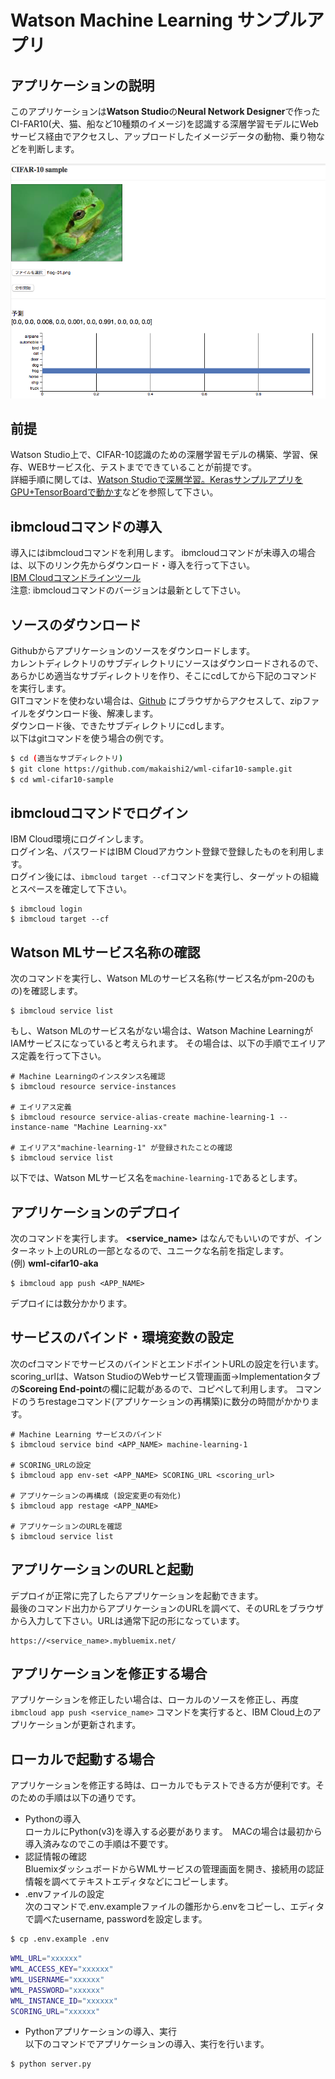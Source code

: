 # Watson Machine Learning サンプルアプリ

## アプリケーションの説明
このアプリケーションは**Watson Studio**の**Neural Network Designer**で作ったCI-FAR10(犬、猫、船など10種類のイメージ)を認識する深層学習モデルにWebサービス経由でアクセスし、アップロードしたイメージデータの動物、乗り物などを判断します。  

![](readme_images/cifar10-web1.png)  

## 前提
Watson Studio上で、CIFAR-10認識のための深層学習モデルの構築、学習、保存、WEBサービス化、テストまでできていることが前提です。  
詳細手順に関しては、[Watson Studioで深層学習。KerasサンプルアプリをGPU+TensorBoardで動かす](https://qiita.com/makaishi2/items/1fc28f5039798a883aef)などを参照して下さい。

## ibmcloudコマンドの導入
導入にはibmcloudコマンドを利用します。
ibmcloudコマンドが未導入の場合は、以下のリンク先からダウンロード・導入を行って下さい。  
[IBM Cloudコマンドラインツール](https://console.bluemix.net/docs/cli/reference/ibmcloud/download_cli.html#install_use)  
注意: ibmcloudコマンドのバージョンは最新として下さい。 

## ソースのダウンロード
Githubからアプリケーションのソースをダウンロードします。  
カレントディレクトリのサブディレクトリにソースはダウンロードされるので、あらかじめ適当なサブディレクトリを作り、そこにcdしてから下記のコマンドを実行します。  
GITコマンドを使わない場合は、[Github](https://github.com/makaishi2/wml-cifar10-sample) にブラウザからアクセスして、zipファイルをダウンロード後、解凍します。  
ダウンロード後、できたサブディレクトリにcdします。  
以下はgitコマンドを使う場合の例です。


```sh
$ cd (適当なサブディレクトリ)
$ git clone https://github.com/makaishi2/wml-cifar10-sample.git
$ cd wml-cifar10-sample
```

## ibmcloudコマンドでログイン
IBM Cloud環境にログインします。  
ログイン名、パスワードはIBM Cloudアカウント登録で登録したものを利用します。  
ログイン後には、``ibmcloud target --cf``コマンドを実行し、ターゲットの組織とスペースを確定して下さい。

```
$ ibmcloud login
$ ibmcloud target --cf
```


## Watson MLサービス名称の確認
次のコマンドを実行し、Watson MLのサービス名称(サービス名がpm-20のもの)を確認します。

```
$ ibmcloud service list
```

もし、Watson MLのサービス名がない場合は、Watson Machine LearningがIAMサービスになっていると考えられます。
その場合は、以下の手順でエイリアス定義を行って下さい。

```
# Machine Learningのインスタンス名確認
$ ibmcloud resource service-instances

# エイリアス定義
$ ibmcloud resource service-alias-create machine-learning-1 --instance-name "Machine Learning-xx"

# エイリアス"machine-learning-1" が登録されたことの確認
$ ibmcloud service list
```

以下では、Watson MLサービス名を``machine-learning-1``であるとします。

## アプリケーションのデプロイ

次のコマンドを実行します。
**\<service_name\>** はなんでもいいのですが、インターネット上のURLの一部となるので、ユニークな名前を指定します。  
(例) **wml-cifar10-aka**

```
$ ibmcloud app push <APP_NAME>
```

デプロイには数分かかります。

## サービスのバインド・環境変数の設定

次のcfコマンドでサービスのバインドとエンドポイントURLの設定を行います。
scoring_urlは、Watson StudioのWebサービス管理画面->Implementationタブの**Scoreing End-point**の欄に記載があるので、コピペして利用します。
コマンドのうちrestageコマンド(アプリケーションの再構築)に数分の時間がかかります。

```
# Machine Learning サービスのバインド
$ ibmcloud service bind <APP_NAME> machine-learning-1

# SCORING_URLの設定
$ ibmcloud app env-set <APP_NAME> SCORING_URL <scoring_url>

# アプリケーションの再構成 (設定変更の有効化)
$ ibmcloud app restage <APP_NAME>

# アプリケーションのURLを確認
$ ibmcloud service list
```

## アプリケーションのURLと起動

デプロイが正常に完了したらアプリケーションを起動できます。  
最後のコマンド出力からアプリケーションのURLを調べて、そのURLをブラウザから入力して下さい。URLは通常下記の形になっています。

```
https://<service_name>.mybluemix.net/
```

## アプリケーションを修正する場合

アプリケーションを修正したい場合は、ローカルのソースを修正し、再度 ``ibmcloud app push <service_name>`` コマンドを実行すると、IBM Cloud上のアプリケーションが更新されます。  

## ローカルで起動する場合

アプリケーションを修正する時は、ローカルでもテストできる方が便利です。そのための手順は以下の通りです。

* Pythonの導入  
ローカルにPython(v3)を導入する必要があります。　MACの場合は最初から導入済みなのでこの手順は不要です。
* 認証情報の確認  
BluemixダッシュボードからWMLサービスの管理画面を開き、接続用の認証情報を調べてテキストエディタなどにコピーします。
* .envファイルの設定  
次のコマンドで.env.exampleファイルの雛形から.envをコピーし、エディタで調べたusername, passwordを設定します。

```sh
$ cp .env.example .env
```

```sh
WML_URL="xxxxxx"
WML_ACCESS_KEY="xxxxxx"
WML_USERNAME="xxxxxx"
WML_PASSWORD="xxxxxx"
WML_INSTANCE_ID="xxxxxx"
SCORING_URL="xxxxxx"
```

* Pythonアプリケーションの導入、実行  
以下のコマンドでアプリケーションの導入、実行を行います。

```sh
$ python server.py
```
 
